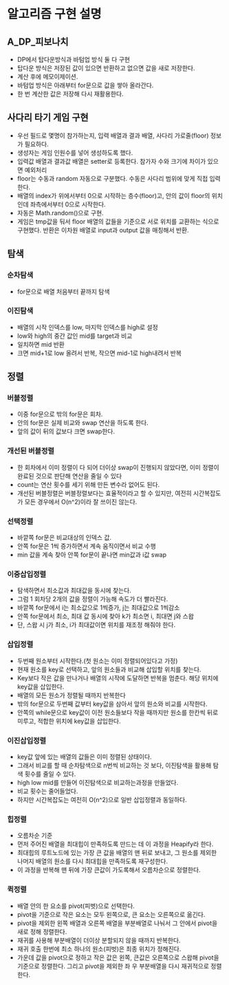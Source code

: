 # 알고리즘 구현 설명
## A_DP_피보나치
- DP에서 탑다운방식과 바텀업 방식 둘 다 구현
- 탑다운 방식은 저장된 값이 있으면 반환하고 없으면 값을 새로 저장한다.
- 계산 후에 메모이제이션.
- 바텀업 방식은 아래부터 for문으로 값을 쌓아 올라간다.
- 한 번 계산한 값은 저장해 다시 재활용한다.

## 사다리 타기 게임 구현
- 우선 필드로 몇명이 참가하는지, 입력 배열과 결과 배열, 사다리 가로줄(floor) 정보가 필요하다.
- 생성자는 게임 인원수를 넣어 생성하도록 했다.
- 입력값 배열과 결과값 배열은 setter로 등록한다. 참가자 수와 크기에 차이가 있으면 예외처리
- floor는 수동과 random 자동으로 구분했다. 수동은 사다리 범위에 맞게 직접 입력한다.
- 배열의 index가 위에서부터 0으로 시작하는 층수(floor)고, 안의 값이 floor의 위치인데 좌측에서부터 0으로 시작한다.
- 자동은 Math.random()으로 구현.
- 게임은 tmp값을 둬서 floor 배열의 값들을 기준으로 서로 위치를 교환하는 식으로 구현했다. 반환은 이차원 배열로 input과 output 값을 매칭해서 반환.

## 탐색
### 순차탐색
- for문으로 배열 처음부터 끝까지 탐색

### 이진탐색
- 배열의 시작 인덱스를 low, 마지막 인덱스를 high로 설정
- low와 high의 중간 값인 mid를 target과 비교
- 일치하면 mid 반환
- 크면 mid+1로 low 올려서 반복, 작으면 mid-1로 high내려서 반복

## 정렬
### 버블정렬
- 이중 for문으로 밖의 for문은 회차.
- 안의 for문은 실제 비교와 swap 연산을 하도록 한다.
- 앞의 값이 뒤의 값보다 크면 swap한다.

### 개선된 버블정렬
- 한 회차에서 이미 정렬이 다 되어 더이상 swap이 진행되지 않았다면, 이미 정렬이 완료된 것으로 판단해 연산을 줄일 수 있다
- count는 연산 횟수를 세기 위해 만든 변수라 없어도 된다.
- 개선된 버블정렬은 버블정렬보다는 효율적이라고 할 수 있지만, 여전히 시간복잡도가 모든 경우에서 O(n^2)이라 잘 쓰이진 않는다.

### 선택정렬
- 바깥쪽 for문은 비교대상의 인덱스 값.
- 안쪽 for문은 1씩 증가하면서 계속 움직이면서 비교 수행
- min 값을 계속 찾아 안쪽 for문이 끝나면 min값과 i값 swap

### 이중삽입정렬
- 탐색하면서 최소값과 최대값을 동시에 찾는다.
- 그럼 1 회차당 2개의 값을 정렬이 가능해 속도가 더 빨라진다.
- 바깥쪽 for문에서 i는 최소값으로 1씩증가, j는 최대값으로 1씩감소
- 안쪽 for문에서 최소, 최대 값 동시에 찾아 k가 최소면 i, 최대면 j와 스왑
- 단, 스왑 시 j가 최소, i가 최대값이면 위치를 재조정 해줘야 한다.

### 삽입정렬
- 두번째 원소부터 시작한다.(첫 원소는 이미 정렬되어있다고 가정)
- 현재 원소를 key로 선택하고, 앞의 원소들과 비교해 삽입할 위치를 찾는다.
- Key보다 작은 값을 만나거나 배열의 시작에 도달하면 반복을 멈춘다. 해당 위치에 key값을 삽입한다.
- 배열의 모든 원소가 정렬될 때까지 반복한다
- 밖의 for문으로 두번째 값부터 key값을 삼아서 앞의 원소와 비교를 시작한다.
- 안쪽의 while문으로 key값이 이전 원소들보다 작을 때까지만 원소를 한칸씩 뒤로 미루고, 적합한 위치에 key값을 삽입한다.

### 이진삽입정렬
- key값 앞에 있는 배열의 값들은 이미 정렬된 상태이다.
- 그래서 비교를 할 때 순차탐색으로 n번씩 비교하는 것 보다, 이진탐색을 활용해 탐색 횟수를 줄일 수 있다.
- high low mid를 만들어 이진탐색으로 비교하는과정을 만들었다.
- 비교 횟수는 줄어들었다.
- 하지만 시간복잡도는 여전히 O(n^2)으로 일반 삽입정렬과 동일하다.

### 힙정렬
- 오름차순 기준
- 먼저 주어진 배열을 최대힙이 만족하도록 만드는 데 이 과정을 Heapify라 한다.
- 최대힙의 루트노드에 있는 가장 큰 값을 배열의 맨 뒤로 보내고, 그 원소를 제외한 나머지 배열의 원소를 다시 최대힙을 만족하도록 재구성한다.
- 이 과정을 반복해 맨 뒤에 가장 큰값이 가도록해서 오름차순으로 정렬한다.

### 퀵정렬
- 배열 안의 한 요소를 pivot(피벗)으로 선택한다.
- pivot을 기준으로 작은 요소는 모두 왼쪽으로, 큰 요소는 오른쪽으로 옮긴다.
- pivot을 제외한 왼쪽 배열과 오른쪽 배열을 부분배열로 나눠서 그 안에서 pivot을 새로 정해 정렬한다.
- 재귀를 사용해 부분배열이 더이상 분할되지 않을 때까지 반복한다.
- 재귀 호출 한번에 최소 하나의 원소(피벗)은 최종 위치가 정해진다.
- 가운데 값을 pivot으로 정하고 작은 값은 왼쪽, 큰값은 오른쪽으로 스왑해 pivot을 기준으로 정렬한다. 그리고 pivot을 제외한 좌 우 부분배열을 다시 재귀적으로 정렬한다.
